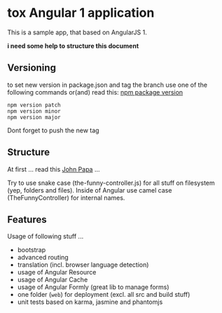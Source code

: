 # tox Angular 1 application

This is a sample app, that based on AngularJS 1.

**i need some help to structure this document**


## Versioning

to set new version in package.json and tag the branch use one of the following commands or(and) read this: 
[npm package version](https://www.npmjs.com/package/versiony#readme)

    npm version patch
    npm version minor
    npm version major

Dont forget to push the new tag


## Structure

At first ... read this [John Papa]() ...

Try to use snake case (the-funny-controller.js) for all stuff on filesystem (yep, folders and files).
Inside of Angular use camel case (TheFunnyController) for internal names. 


## Features

Usage of following stuff ...

* bootstrap
* advanced routing
* translation (incl. browser language detection)
* usage of Angular Resource
* usage of Angular Cache
* usage of Angular Formly (great lib to manage forms)
* one folder (`web`) for deployment (excl. all src and build stuff)
* unit tests based on karma, jasmine and phantomjs
